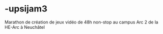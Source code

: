 # -upsijam3
Marathon de création de jeux vidéo de 48h non-stop au campus Arc 2 de la HE-Arc à Neuchâtel
